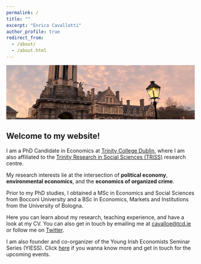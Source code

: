 ```yaml
---
permalink: /
title: ""
excerpt: "Enrico Cavallotti"
author_profile: true
redirect_from: 
  - /about/
  - /about.html
---
```

<img src="/images/trinity_4.jpg" width="1000"/>

## **Welcome to my website!**
  
I am a PhD Candidate in Economics at [Trinity College Dublin](https://www.tcd.ie/Economics/), where I am also affiliated to the [Trinity Research in Social Sciences (TRiSS)](https://www.tcd.ie/triss/) research centre.

My research interests lie at the intersection of **political economy**, **environmental economics**, and the **economics of organized crime**.

Prior to my PhD studies, I obtained a MSc in Economics and Social Sciences from Bocconi University and a BSc in Economics, Markets and Institutions from the University of Bologna.

Here you can learn about my research, teaching experience, and have a look at my CV. You can also get in touch by emailing me at [cavalloe@tcd.ie](mailto:cavalloe@tcd.ie) or follow me on [Twitter](https://x.com/E_Cavallotti).

I am also founder and co-organizer of the Young Irish Economists Seminar Series (YIESS). Click [here](https://sites.google.com/view/yiess) if you wanna know more and get in touch for the upcoming events.
